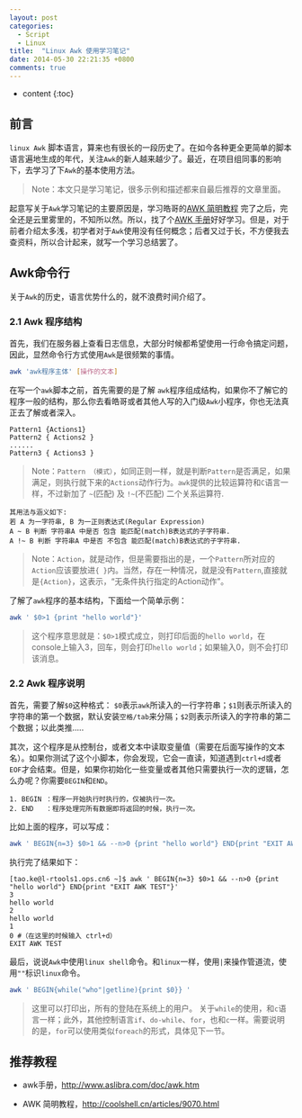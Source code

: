 ```yaml
---
layout: post
categories: 
  - Script
  - Linux
title:  "Linux Awk 使用学习笔记"
date: 2014-05-30 22:21:35 +0800
comments: true
---
```


* content
{:toc}

## <a id="Intro">前言</a>

`linux Awk` 脚本语言，算来也有很长的一段历史了。在如今各种更全更简单的脚本语言遍地生成的年代，关注`Awk`的新人越来越少了。最近，在项目组同事的影响下，去学习了下`Awk`的基本使用方法。

> Note：本文只是学习笔记，很多示例和描述都来自最后推荐的文章里面。 

起意写关于`Awk`学习笔记的主要原因是，学习皓哥的[AWK 简明教程](http://coolshell.cn/articles/9070.html) 完了之后，完全还是云里雾里的，不知所以然。所以，找了个[AWK 手册](http://www.aslibra.com/doc/awk.htm)好好学习。但是，对于前者介绍太多浅，初学者对于`Awk`使用没有任何概念；后者又过于长，不方便我去查资料，所以合计起来，就写一个学习总结罢了。

## <a id="Console">Awk命令行</a>

关于`Awk`的历史，语言优势什么的，就不浪费时间介绍了。

### 2.1 Awk 程序结构

首先，我们在服务器上查看日志信息，大部分时候都希望使用一行命令搞定问题，因此，显然命令行方式使用`Awk`是很频繁的事情。

``` bash
awk 'awk程序主体' [操作的文本] 
```

在写一个`awk`脚本之前，首先需要的是了解 `awk`程序组成结构，如果你不了解它的程序一般的结构，那么你去看皓哥或者其他人写的入门级`Awk`小程序，你也无法真正去了解或者深入。

	Pattern1 {Actions1}
	Pattern2 { Actions2 }
	......
	Pattern3 { Actions3 }

<!-- more -->

> Note：`Pattern （模式）`，如同正则一样，就是判断`Pattern`是否满足，如果满足，则执行就下来的`Actions`动作行为。`awk`提供的比较运算符和`C`语言一样，不过新加了 ` ~ `(匹配) 及 ` !~ `(不匹配) 二个关系运算符.
	
	其用法与涵义如下:
	若 A 为一字符串, B 为一正则表达式(Regular Expression)
	A ~ B 判断 字符串A 中是否 包含 能匹配(match)B表达式的子字符串.
	A !~ B 判断 字符串A 中是否 不包含 能匹配(match)B表达式的子字符串.

> Note：`Action`，就是动作，但是需要指出的是，一个`Pattern`所对应的`Action`应该要放进`{ }`内。当然，存在一种情况，就是没有`Pattern`,直接就是`{Action}`，这表示，“无条件执行指定的Action动作”。

了解了`awk`程序的基本结构，下面给一个简单示例：

``` bash
awk ' $0>1 {print "hello world"}' 
```

> 这个程序意思就是：`$0>1`模式成立，则打印后面的`hello world`，在console上输入3，回车，则会打印`hello world`；如果输入0，则不会打印该消息。

### 2.2 Awk 程序说明

首先，需要了解`$0`这种格式： `$0`表示`awk`所读入的一行字符串；`$1`则表示所读入的字符串的第一个数据，默认安装`空格/tab`来分隔；`$2`则表示所读入的字符串的第二个数据；以此类推.....

其次，这个程序是从控制台，或者文本中读取变量值（需要在后面写操作的文本名）。如果你测试了这个小脚本，你会发现，它会一直读，知道遇到`ctrl+d`或者`EOF`才会结束。但是，如果你初始化一些变量或者其他只需要执行一次的逻辑，怎么办呢？你需要`BEGIN`和`END`。

	1. BEGIN ：程序一开始执行时执行的，仅被执行一次。
	2. END	 ：程序处理完所有数据即将返回的时候，执行一次。

比如上面的程序，可以写成：

``` bash
awk ' BEGIN{n=3} $0>1 && --n>0 {print "hello world"} END{print "EXIT AWK TEST"}'
```

执行完了结果如下：

	[tao.ke@l-rtools1.ops.cn6 ~]$ awk ' BEGIN{n=3} $0>1 && --n>0 {print "hello world"} END{print "EXIT AWK TEST"}'         
	3
	hello world
	2
	hello world
	1
	0 #（在这里的时候输入 ctrl+d）
	EXIT AWK TEST

最后，说说`Awk`中使用`linux shell`命令。和`linux`一样，使用`|`来操作管道流，使用`""`标识`linux`命令。

``` bash
awk ' BEGIN{while("who"|getline){print $0}} '  
```

> 这里可以打印出，所有的登陆在系统上的用户。	关于`while`的使用，和`c`语言一样；此外，其他控制语言`if`、`do-while`、`for`，也和`c`一样。需要说明的是，`for`可以使用类似`foreach`的形式，具体见下一节。


## <a id="Recommend">推荐教程</a>

* awk手册，<http://www.aslibra.com/doc/awk.htm>

* AWK 简明教程，<http://coolshell.cn/articles/9070.html>
